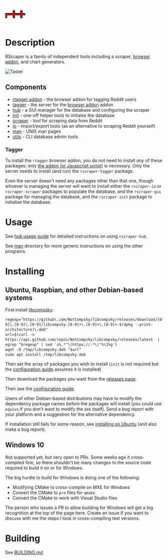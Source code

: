 ![Icon](tagger/browser-addon/icons/64.png)

# Description

RScraper is a family of independent tools including a scraper, [browser addon](tagger), and chart generators.

![Taster](https://user-images.githubusercontent.com/30552567/60394819-d453d280-9b21-11e9-8dd9-323ae460b2bf.png)

## Components

* [rtagger addon](tagger) - the browser addon for tagging Reddit users
* [tagger](tagger) - the server for the [browser addon](tagger) addon
* [hub](hub) - a GUI manager for the database and configuring the scraper
* [init](init) - one-off helper tools to initialse the database
* [scraper](scraper) - tool for scraping data from Reddit
* [io](io) - import/export tools (as an alternative to scraping Reddit yourself)
* [man](man) - UNIX man pages
* [utils](utils) - CLI database admin tools

### Tagger

To install the `rtagger` browser addon, you do not need to install *any* of these packages; only [the addon (or Javascript script)](tagger) is necessary. Only the server needs to install (and run) the `rscraper-tagger` package.

Even the server doesn't need any packages other than that one, though whoever is managing the server will want to install either the `rscraper-io` or `rscraper-scraper` packages to populate the database, and the `rscraper-gui` package for managing the database, and the `rscraper-init` package to initialise the database.

# Usage

See [hub usage guide](guides/hub.md) for detailed instructions on using `rscraper-hub`.

See [man](man) directory for more generic instructions on using the other programs.

# Installing

## Ubuntu, Raspbian, and other Debian-based systems

First install [libcompsky](https://github.com/NotCompsky/libcompsky):

    regexp="https://github\.com/NotCompsky/libcompsky/releases/download/[0-9]\.[0-9]\.[0-9]/libcompsky-[0-9]+\.[0-9]+\.[0-9]+-$(dpkg --print-architecture)\.deb"
    url=$(curl -s https://api.github.com/repos/NotCompsky/libcompsky/releases/latest  |  egrep "$regexp" | sed 's%.*"\(https://.*\)"%\1%g')
    wget -O /tmp/libcompsky.deb "$url"
    sudo apt install /tmp/libcompsky.deb

Then set the array of packages you wish to install (`init` is not required but the [configuration guide](INSTALLING_UBUNTU.md#Configuring) assumes it is installed)

Then download the packages you want from the [releases page](releases).

Then see the [configuration guide](INSTALLING_UBUNTU.md#Configuring).

Users of other Debian-based distributions may have to modify the dependency package names before the packages will install (you could use `equivs` if you don't want to modify the `deb` itself). Send a bug report with your platform and a suggestion for the alternative dependency.

If installation still fails for some reason, see [installing on Ubuntu](INSTALLING_UBUNTU.md) (and also make a bug report).

## Windows 10

Not supported yet, but very open to PRs. Some weeks ago it cross-compiled fine, so there shouldn't be many changes to the source code required to build it on or for Windows.

The big hurdle to build for Windows is doing one of the following:

* Modifying CMake to cross-compile on MXE for Windows
* Convert the CMake to `pro` files for `qmake`
* Convert the CMake to work with Visual Studio files

The person who issues a PR to allow building for Windows will get a big recognition at the top of the page here. Create an issue if you want to discuss with me the steps I took in cross-compiling test versions.

# Building

See [BUILDING.md](BUILDING.md)
